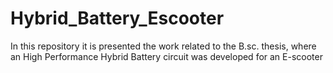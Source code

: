 # Hybrid_Battery_Escooter
In this repository it is presented the work related to the B.sc. thesis, where an High Performance Hybrid Battery circuit was developed for an E-scooter

